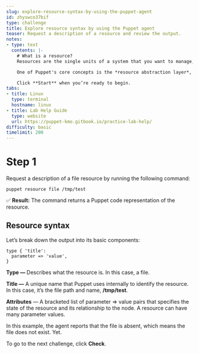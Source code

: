 ```yaml
---
slug: explore-resource-syntax-by-using-the-puppet-agent
id: zhyswco37bif
type: challenge
title: Explore resource syntax by using the Puppet agent
teaser: Request a description of a resource and review the output.
notes:
- type: text
  contents: |-
    # What is a resource?
    Resources are the single units of a system that you want to manage, such as users, files, services, or packages.

    One of Puppet's core concepts is the *resource abstraction layer*, whereby information about a resource is represented in Puppet code. To view and modify information about resources, run the `puppet resource` command, which becomes available after you install the agent.

    Click **Start** when you’re ready to begin.
tabs:
- title: Linux
  type: terminal
  hostname: linux
- title: Lab Help Guide
  type: website
  url: https://puppet-kmo.gitbook.io/practice-lab-help/
difficulty: basic
timelimit: 200
---
```

# Step 1
Request a description of a file resource by running the following command:
```
puppet resource file /tmp/test
```
✅ **Result:** The command returns a Puppet code representation of the resource.

## Resource syntax
Let’s break down the output into its basic components:
```
type { 'title':
  parameter => 'value',
}
```
**Type —** Describes what the resource is. In this case, a file.

**Title —** A unique name that Puppet uses internally to identify the resource. In this case, it’s the file path and name, **/tmp/test**.

**Attributes** — A bracketed list of parameter => value pairs that specifies the state of the resource and its relationship to the node. A resource can have many parameter values.

In this example, the agent reports that the file is absent, which means the file does not exist. Yet.

To go to the next challenge, click **Check**.